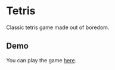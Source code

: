 # Tetris

Classic tetris game made out of boredom.

## Demo

You can play the game [here](https://vasilisg.github.io/tetris).